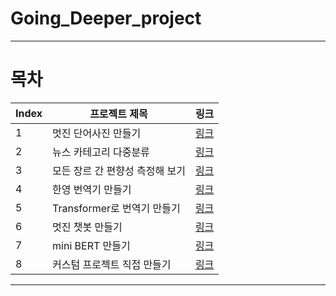 # Going_Deeper_project
---
# 목차
|Index|프로젝트 제목|링크|
|------|---|---|
|1|멋진 단어사진 만들기|[링크](https://github.com/Ukbang/Going_Deeper_project/blob/main/%5BGD-01%5D_languege_processing_fin.ipynb)|
|2|뉴스 카테고리 다중분류|[링크](https://github.com/Ukbang/Going_Deeper_project/blob/main/%5BGD-02%5D_reuters_news_fin.ipynb)|
|3|모든 장르 간 편향성 측정해 보기|[링크](https://github.com/Ukbang/Going_Deeper_project/blob/main/%5BGD-03%5D_WEAT_Score.ipynb)|
|4|한영 번역기 만들기|[링크](https://github.com/Ukbang/Going_Deeper_project/blob/main/%5BGD-04%5D_s2s_translator.ipynb)|
|5|Transformer로 번역기 만들기|[링크](https://github.com/Ukbang/Going_Deeper_project/blob/main/%5BGD-05%5D_transformer_translator_.ipynb)|
|6|멋진 챗봇 만들기|[링크](https://github.com/Ukbang/Going_Deeper_project/blob/main/%5BGD-06%5D_chatbot.ipynb)|
|7|mini BERT 만들기|[링크](https://github.com/Ukbang/Going_Deeper_project/blob/main/%5BGD-07%5D_mini_BERT.ipynb)|
|8|커스텀 프로젝트 직접 만들기|[링크](https://github.com/Ukbang/Going_Deeper_project/blob/main/%5BGD-08%5D_hugging_face.ipynb)|

---
